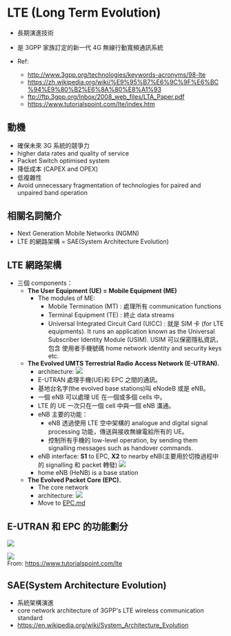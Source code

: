# LTE (Long Term Evolution)
- 長期演進技術
- 是 3GPP 家族訂定的新一代 4G 無線行動寬頻通訊系統

- Ref:  
    - http://www.3gpp.org/technologies/keywords-acronyms/98-lte  
    - https://zh.wikipedia.org/wiki/%E9%95%B7%E6%9C%9F%E6%BC%94%E9%80%B2%E6%8A%80%E8%A1%93
    - ftp://ftp.3gpp.org/Inbox/2008_web_files/LTA_Paper.pdf
    - https://www.tutorialspoint.com/lte/index.htm

## 動機
- 確保未來 3G 系統的競爭力
- higher data rates and quality of service
- Packet Switch optimised system
- 降低成本  (CAPEX and OPEX)
- 低複雜性
- Avoid unnecessary fragmentation of technologies for paired and unpaired band operation

## 相關名詞簡介
- Next Generation Mobile Networks (NGMN)
- LTE 的網路架構 = SAE(System Architecture Evolution)

## LTE 網路架構
- 三個 components：
    - **The User Equipment (UE) = Mobile Equipment (ME)**
        - The modules of ME:
            - Mobile Termination (MT) : 處理所有 communication functions
            - Terminal Equipment (TE) : 終止 data streams
            - Universal Integrated Circuit Card (UICC) : 就是 SIM 卡 (for LTE equipments). It runs an application known as the Universal Subscriber Identity Module (USIM). USIM 可以保密隱私資訊，包含 使用者手機號碼 home network identity and security keys etc.
    - **The Evolved UMTS Terrestrial Radio Access Network (E-UTRAN).**
        - architecture:
            ![](https://www.tutorialspoint.com/lte/images/lte_e_utran.jpg)  
        - E-UTRAN 處理手機(UE)和 EPC 之間的通訊。
        - 基地台名字(the evolved base stations)叫 eNodeB 或是 eNB。
        - 一個 eNB 可以處理 UE 在一個或多個 cells 中。
        - LTE 的 UE 一次只在一個 cell 中與一個 eNB 溝通。
        - eNB 主要的功能：
            - eNB 透過使用 LTE 空中架構的 analogue and digital signal processing 功能，傳送與接收無線電給所有的 UE。
            - 控制所有手機的 low-level operation, by sending them signalling messages such as handover commands.
        - eNB interface: **S1** to EPC, **X2** to nearby eNB(主要用於切換過程中的 signalling 和 packet 轉發)
            ![](https://i.imgur.com/vHaKsjv.png)  
        - home eNB (HeNB) is a base station
    - **The Evolved Packet Core (EPC).**
        - The core network
        - architecture:
            ![](https://www.tutorialspoint.com/lte/images/lte_epc.jpg)  
        - Move to [EPC.md](EPC.md)

## E-UTRAN 和 EPC 的功能劃分
![](https://www.tutorialspoint.com/lte/images/lte_epc_eutran.jpg)  

![](https://www.tutorialspoint.com/lte/images/lte_architecture.jpg)  
From: https://www.tutorialspoint.com/lte  


## SAE(System Architecture Evolution)
- 系統架構演進
- core network architecture of 3GPP's LTE wireless communication standard
- https://en.wikipedia.org/wiki/System_Architecture_Evolution

